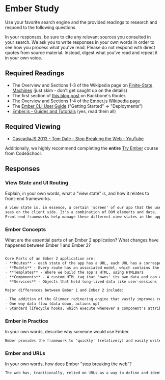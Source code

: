 # Ember Study

Use your favorite search engine and the provided readings to research and
respond to the following questions.

In your responses, be sure to cite any relevant sources you consulted in your
search. We ask you to write responses in your own words in order to see how you
process what you've read. Please do not respond with direct quotes from source
material. Instead, digest what you've read and repeat it in your own voice.

## Required Readings

-   The Overview and Sections 1-3 of the Wikipedia page on [Finite-State Machines](https://en.wikipedia.org/wiki/Finite-state_machine)
    (just skim - don't get caught up on the details)
-   The first section of [this blog post](http://pragmatic-backbone.com/routing-and-controllers) on
    Backbone's Router.
-   The Overview and Sections 1-4 of the [Ember.js Wikipedia page](https://en.wikipedia.org/wiki/Ember.js)
-   The [Ember CLI User Guide](http://ember-cli.com/user-guide/)
    ("Getting Started" -> "Deployments")
-   [Ember.js - Guides and Tutorials](https://guides.emberjs.com/v2.4.0/) (yes,
    read them all)

## Required Viewing

-   [CascadiaJS 2013 - Tom Dale - Stop Breaking the Web - YouTube](https://www.youtube.com/watch?v=BQ6at0addi4)

Additionally, we highly recommend completing the **entire** [Try
Ember](https://www.codeschool.com/courses/try-ember) course from CodeSchool.

## Responses

### View State and UI Routing

Explain, in your own words, what a "view state" is, and how it relates to
 front-end frameworks.

```md
A view state is, in essence, a certain 'screen' of our app that the user
sees on the client side. It's a combination of DOM elements and data.
Front-end frameworks help manage these different view states in the app.
```

### Ember Concepts

What are the essential parts of an Ember 2 application?
What changes have happened between Ember 1 and Ember 2?

```md

Core Parts of an Ember 2 application are:
- **Routes** - each state of the app has a URL, each URL has a corresponding route that controls what is visible to the user
- **Models** - Every route has an associated model, which contains the current state's data
- **Templates** - Where we build the app's HTML, using HTMLBars
- **Components** - A custom HTML tag that 'owns' its own data and can communicate with parent components through actions / events
- **Services** - Objects that hold long-lived data like user-sessions

Major differences between Ember 1 and Ember 2 include:

- The addition of the Glimmer redinering engine that vastly improves re-render performance
- One way data flow (data down, actions up)
- Standard lifecycle hooks, which execute whenever a component's attributes change
```

### Ember in Practice

In your own words, describe why someone would use Ember.

```md
Ember provides the framework to 'quickly' (relatively) and easily write a fully functional front-end web app with minimal code repetition and it follows a similar structure to JavaScript or Rails servers, making it easier to keep our code organized. It also provides a lot of built in tools for working with constantly changing data.
```

### Ember and URLs

In your own words, how does Ember "stop breaking the web"?

```md
The web has, traditionally, relied on URLs as a way to define and identify the path of the site we are on. Thus far in GA, all of our SPAs have only had one URL that remains static no matter which viewstate we are in. Ember, however, allows us to assign specific URLs to every view state in our app, allowing for greater specificity when linking and retaining the functionality of the URL path.
```
